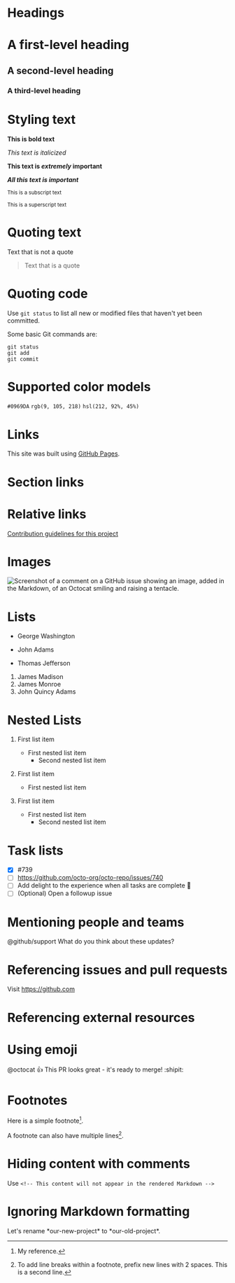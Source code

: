 # Headings
# A first-level heading
## A second-level heading
### A third-level heading

# Styling text
**This is bold text**

*This text is italicized*

**This text is _extremely_ important**

***All this text is important***

<sub>This is a subscript text</sub>

<sup>This is a superscript text</sup>

# Quoting text
Text that is not a quote
> Text that is a quote

# Quoting code
Use `git status` to list all new or modified files that haven't yet been committed.

Some basic Git commands are:
```
git status
git add
git commit
```

# Supported color models
`#0969DA`
`rgb(9, 105, 218)`
`hsl(212, 92%, 45%)`

# Links
This site was built using [GitHub Pages](https://pages.github.com/).

# Section links

# Relative links
[Contribution guidelines for this project](ShortQuestions/README.md)

# Images
![Screenshot of a comment on a GitHub issue showing an image, added in the Markdown, of an Octocat smiling and raising a tentacle.](https://myoctocat.com/assets/images/base-octocat.svg)

# Lists
- George Washington
* John Adams
+ Thomas Jefferson

1. James Madison
2. James Monroe
3. John Quincy Adams

# Nested Lists
1. First list item
   - First nested list item
     - Second nested list item

1.   First list item
     - First nested list item

1.   First list item
     - First nested list item
       - Second nested list item

# Task lists
- [x] #739
- [ ] https://github.com/octo-org/octo-repo/issues/740
- [ ] Add delight to the experience when all tasks are complete :tada:
- [ ] \(Optional) Open a followup issue

# Mentioning people and teams
@github/support What do you think about these updates?

# Referencing issues and pull requests
Visit https://github.com

# Referencing external resources

# Using emoji
@octocat :+1: This PR looks great - it's ready to merge! :shipit:

# Footnotes
Here is a simple footnote[^1].

A footnote can also have multiple lines[^2].

[^1]: My reference.
[^2]: To add line breaks within a footnote, prefix new lines with 2 spaces.
  This is a second line.

# Hiding content with comments
Use `<!-- This content will not appear in the rendered Markdown -->`

# Ignoring Markdown formatting
Let's rename \*our-new-project\* to \*our-old-project\*.


